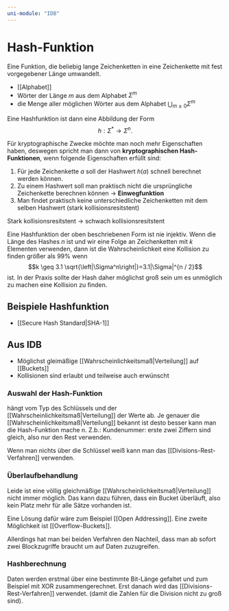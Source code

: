 ```yaml
---
uni-module: "IDB"
---
```


# Hash-Funktion

Eine Funktion, die beliebig lange Zeichenketten in eine Zeichenkette mit fest vorgegebener Länge umwandelt.

- [[Alphabet]]
- Wörter der Länge $m$ aus dem Alphabet $\Sigma^m$
- die Menge aller möglichen Wörter aus dem Alphabet $\bigcup_{m \geq 0} \Sigma^m$

Eine Hashfunktion ist dann eine Abbildung der Form
$$h: \Sigma^* \rightarrow \Sigma^n.$$

Für kryptographische Zwecke möchte man noch mehr Eigenschaften haben, deswegen spricht man dann von **kryptographischen Hash-Funktionen**, wenn folgende Eigenschaften erfüllt sind:

1. Für jede Zeichenkette $a$ soll der Hashwert $h(a)$ schnell berechnet werden können.
2. Zu einem Hashwert soll man praktisch nicht die ursprüngliche Zeichenkette berechnen können → **Einwegfunktion**
3. Man findet praktisch keine unterschiedliche Zeichenketten mit dem selben Hashwert (stark kollisionsresitstent)

Stark kollisionsresitstent → schwach kollisionsresitstent

Eine Hashfunktion der oben beschriebenen Form ist nie injektiv. Wenn die Länge des Hashes $n$ ist und wir eine Folge an Zeichenketten mit $k$ Elementen verwenden, dann ist die Wahrscheinlichkeit eine Kollision zu finden größer als 99% wenn
$$k \geq 3.1 \sqrt{\left|\Sigma^n\right|}=3.1|\Sigma|^{n / 2}$$
ist.
In der Praxis sollte der Hash daher möglichst groß sein um es unmöglich zu machen eine Kollision zu finden.

## Beispiele Hashfunktion

- [[Secure Hash Standard|SHA-1]]

## Aus IDB

- Möglichst gleimäßige [[Wahrscheinlichkeitsmaß|Verteilung]] auf [[Buckets]]
- Kollisionen sind erlaubt und teilweise auch erwünscht

### Auswahl der Hash-Funktion

hängt vom Typ des Schlüssels und der [[Wahrscheinlichkeitsmaß|Verteilung]] der Werte ab.
Je genauer die [[Wahrscheinlichkeitsmaß|Verteilung]] bekannt ist desto besser kann man die Hash-Funktion mache n.
Z.b.: Kundenummer: erste zwei Ziffern sind gleich, also nur den Rest verwenden.

Wenn man nichts über die Schlüssel weiß kann man das [[Divisions-Rest-Verfahren]] verwenden.

### Überlaufbehandlung

Leide ist eine völlig gleichmäßige [[Wahrscheinlichkeitsmaß|Verteilung]] nicht immer möglich. Das kann dazu führen, dass ein Bucket überläuft, also kein Platz mehr für alle Sätze vorhanden ist.

Eine Lösung dafür wäre zum Beispiel [[Open Addressing]].
Eine zweite Möglichkeit ist [[Overflow-Buckets]].

Allerdings hat man bei beiden Verfahren den Nachteil, dass man ab sofort zwei Blockzugriffe braucht um auf Daten zuzugreifen.

### Hashberechnung

Daten werden erstmal über eine bestimmte Bit-Länge gefaltet und zum Beispiel mit XOR zusammengerechnet.
Erst danach wird das [[Divisions-Rest-Verfahren]] verwendet. (damit die Zahlen für die Division nicht zu groß sind).
